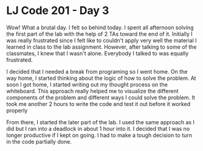<h1>LJ Code 201 - Day 3</h1>

<p> Wow! What a brutal day.  I felt so behind today.  I spent all afternoon solving the first part of the lab
with the help of 2 TAs toward the end of it. Initially I was really frustrated since I felt
like to couldn't apply very well the material I learned in class to the lab assignment.  However, after
talking to some of the classmates, I knew that I wasn't alone. Everybody I talked to was equally
frustrated.</p>

<p>I decided that I needed a break from programing so I went home.  On the way home, I started
thinking about the logic of how to solve the problem.  At soon I got home, I started writing out my
thought process on the whiteboard. This approach really helped me to visualize the different
components of the problem and different ways I could solve the problem. It took me another 2 hours
to write the code and test it out before it worked properly</p>

<p>From there, I started the later part of the lab. I used the same approach as I did but I ran into
a deadlock in about 1 hour into it.  I decided that I was no longer productive if I kept on going. 
I had to make a tough decision to turn in the code partially done.</p>
